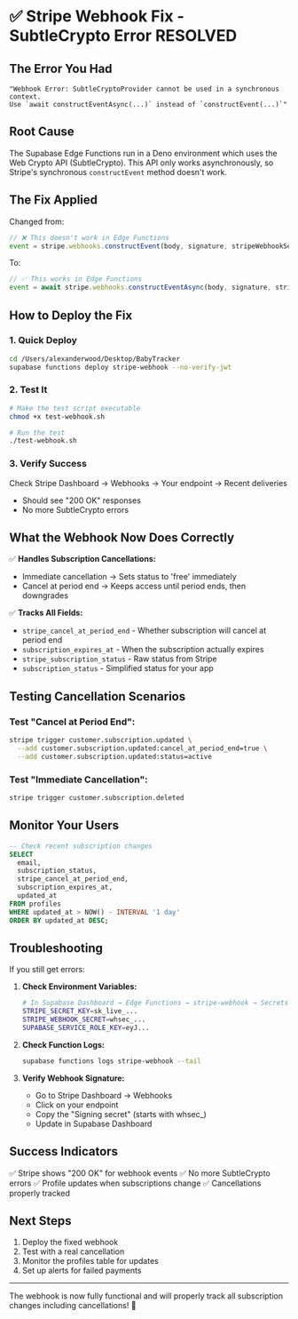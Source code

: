 # ✅ Stripe Webhook Fix - SubtleCrypto Error RESOLVED

## The Error You Had
```
"Webhook Error: SubtleCryptoProvider cannot be used in a synchronous context.
Use `await constructEventAsync(...)` instead of `constructEvent(...)`"
```

## Root Cause
The Supabase Edge Functions run in a Deno environment which uses the Web Crypto API (SubtleCrypto). This API only works asynchronously, so Stripe's synchronous `constructEvent` method doesn't work.

## The Fix Applied
Changed from:
```typescript
// ❌ This doesn't work in Edge Functions
event = stripe.webhooks.constructEvent(body, signature, stripeWebhookSecret);
```

To:
```typescript
// ✅ This works in Edge Functions
event = await stripe.webhooks.constructEventAsync(body, signature, stripeWebhookSecret);
```

## How to Deploy the Fix

### 1. Quick Deploy
```bash
cd /Users/alexanderwood/Desktop/BabyTracker
supabase functions deploy stripe-webhook --no-verify-jwt
```

### 2. Test It
```bash
# Make the test script executable
chmod +x test-webhook.sh

# Run the test
./test-webhook.sh
```

### 3. Verify Success
Check Stripe Dashboard → Webhooks → Your endpoint → Recent deliveries
- Should see "200 OK" responses
- No more SubtleCrypto errors

## What the Webhook Now Does Correctly

✅ **Handles Subscription Cancellations:**
- Immediate cancellation → Sets status to 'free' immediately
- Cancel at period end → Keeps access until period ends, then downgrades

✅ **Tracks All Fields:**
- `stripe_cancel_at_period_end` - Whether subscription will cancel at period end
- `subscription_expires_at` - When the subscription actually expires
- `stripe_subscription_status` - Raw status from Stripe
- `subscription_status` - Simplified status for your app

## Testing Cancellation Scenarios

### Test "Cancel at Period End":
```bash
stripe trigger customer.subscription.updated \
  --add customer.subscription.updated:cancel_at_period_end=true \
  --add customer.subscription.updated:status=active
```

### Test "Immediate Cancellation":
```bash
stripe trigger customer.subscription.deleted
```

## Monitor Your Users
```sql
-- Check recent subscription changes
SELECT 
  email,
  subscription_status,
  stripe_cancel_at_period_end,
  subscription_expires_at,
  updated_at
FROM profiles
WHERE updated_at > NOW() - INTERVAL '1 day'
ORDER BY updated_at DESC;
```

## Troubleshooting

If you still get errors:

1. **Check Environment Variables:**
   ```bash
   # In Supabase Dashboard → Edge Functions → stripe-webhook → Secrets
   STRIPE_SECRET_KEY=sk_live_...
   STRIPE_WEBHOOK_SECRET=whsec_...
   SUPABASE_SERVICE_ROLE_KEY=eyJ...
   ```

2. **Check Function Logs:**
   ```bash
   supabase functions logs stripe-webhook --tail
   ```

3. **Verify Webhook Signature:**
   - Go to Stripe Dashboard → Webhooks
   - Click on your endpoint
   - Copy the "Signing secret" (starts with whsec_)
   - Update in Supabase Dashboard

## Success Indicators

✅ Stripe shows "200 OK" for webhook events
✅ No more SubtleCrypto errors
✅ Profile updates when subscriptions change
✅ Cancellations properly tracked

## Next Steps

1. Deploy the fixed webhook
2. Test with a real cancellation
3. Monitor the profiles table for updates
4. Set up alerts for failed payments

---

The webhook is now fully functional and will properly track all subscription changes including cancellations! 🎉
